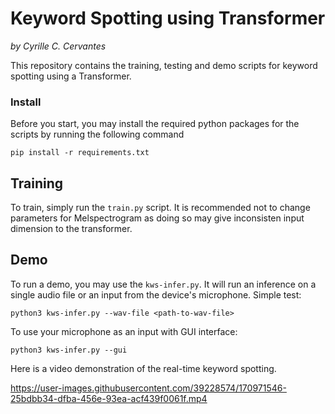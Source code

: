 # Keyword Spotting using Transformer
*by Cyrille C. Cervantes*

This repository contains the training, testing and demo scripts for keyword spotting using a Transformer.

### Install
Before you start, you may install the required python packages for the scripts by running the following command
```
pip install -r requirements.txt
```
## Training
To train, simply run the ```train.py``` script. It is recommended not to change parameters for Melspectrogram as doing so may give inconsisten input dimension to the transformer.


## Demo
To run a demo, you may use the ```kws-infer.py```. It will run an inference on a single audio file or an input from the device's microphone.
Simple test:
```
python3 kws-infer.py --wav-file <path-to-wav-file>  
```
To use your microphone as an input with GUI interface:
```
python3 kws-infer.py --gui
```

Here is a video demonstration of the real-time keyword spotting.

https://user-images.githubusercontent.com/39228574/170971546-25bdbb34-dfba-456e-93ea-acf439f0061f.mp4


